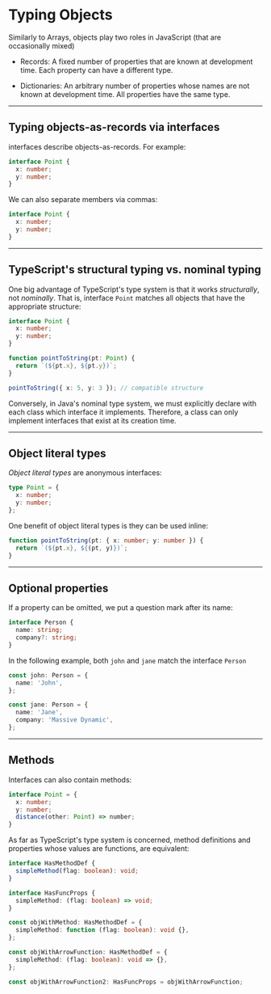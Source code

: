 # Typing Objects

Similarly to Arrays, objects play two roles in JavaScript (that are occasionally mixed)

- Records: A fixed number of properties that are known at development time. Each property can have a different type.

- Dictionaries: An arbitrary number of properties whose names are not known at development time. All properties have the same type.

---

## Typing objects-as-records via interfaces

interfaces describe objects-as-records. For example:

```ts
interface Point {
  x: number;
  y: number;
}
```

We can also separate members via commas:

```ts
interface Point {
  x: number;
  y: number;
}
```

---

## TypeScript's structural typing vs. nominal typing

One big advantage of TypeScript's type system is that it works _structurally_, not _nominally_. That is, interface `Point` matches all objects that have the appropriate structure:

```ts
interface Point {
  x: number;
  y: number;
}

function pointToString(pt: Point) {
  return `(${pt.x}, ${pt.y})`;
}

pointToString({ x: 5, y: 3 }); // compatible structure
```

Conversely, in Java's nominal type system, we must explicitly declare with each class which interface it implements. Therefore, a class can only implement interfaces that exist at its creation time.

---

## Object literal types

_Object literal types_ are anonymous interfaces:

```ts
type Point = {
  x: number;
  y: number;
};
```

One benefit of object literal types is they can be used inline:

```ts
function pointToString(pt: { x: number; y: number }) {
  return `(${pt.x}, ${(pt, y)})`;
}
```

---

## Optional properties

If a property can be omitted, we put a question mark after its name:

```ts
interface Person {
  name: string;
  company?: string;
}
```

In the following example, both `john` and `jane` match the interface `Person`

```ts
const john: Person = {
  name: 'John',
};

const jane: Person = {
  name: 'Jane',
  company: 'Massive Dynamic',
};
```

---

## Methods

Interfaces can also contain methods:

```typescript
interface Point = {
  x: number;
  y: number;
  distance(other: Point) => number;
}
```

As far as TypeScript's type system is concerned, method definitions and properties whose values are functions, are equivalent:

```ts
interface HasMethodDef {
  simpleMethod(flag: boolean): void;
}

interface HasFuncProps {
  simpleMethod: (flag: boolean) => void;
}

const objWithMethod: HasMethodDef = {
  simpleMethod: function (flag: boolean): void {},
};

const objWithArrowFunction: HasMethodDef = {
  simpleMethod: (flag: boolean): void => {},
};

const objWithArrowFunction2: HasFuncProps = objWithArrowFunction;
```
